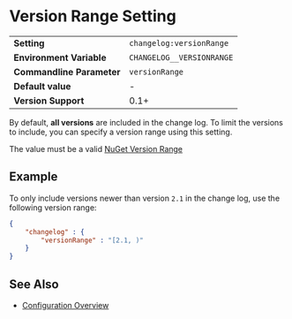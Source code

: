 # Version Range Setting

<table>
    <tr>
        <td><b>Setting</b></td>
        <td><code>changelog:versionRange</code></td>
    </tr>
    <tr>
        <td><b>Environment Variable</b></td>
        <td><code>CHANGELOG__VERSIONRANGE</code></td>
    </tr>
    <tr>
        <td><b>Commandline Parameter</b></td>
        <td><code>versionRange</code></td>
    </tr>
    <tr>
        <td><b>Default value</b></td>
        <td>-</td>
    </tr>
    <tr>
        <td><b>Version Support</b></td>
        <td>0.1+</td>
    </tr>
</table>

By default, **all versions** are included in the change log.
To limit the versions to include, you can specify a version range using this setting.

The value must be a valid [NuGet Version Range](https://docs.microsoft.com/en-us/nuget/concepts/package-versioning#version-ranges)

## Example

To only include versions newer than version `2.1` in the change log, use the
following version range:

```json
{
    "changelog" : {
        "versionRange" : "[2.1, )"
    }
}
```

## See Also

- [Configuration Overview](../../configuration.md)
